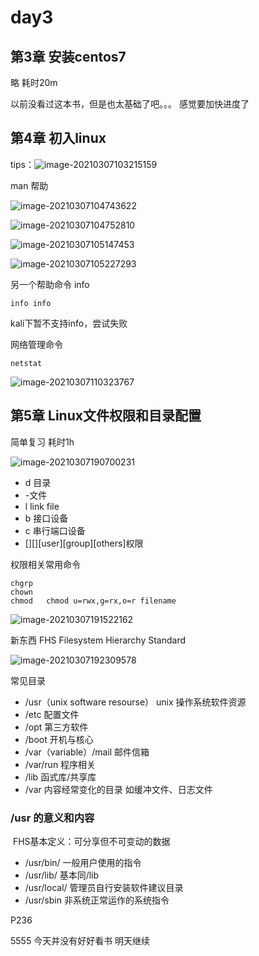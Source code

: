 # day3

## 第3章 安装centos7

略 	耗时20m

以前没看过这本书，但是也太基础了吧。。。 感觉要加快进度了

## 第4章 初入linux

tips：![image-20210307103215159](G:\linux_review\image-20210307103215159.png)

man 帮助

![image-20210307104743622](G:\linux_review\image-20210307104743622.png)

![image-20210307104752810](G:\linux_review\image-20210307104752810.png)

<img src="G:\linux_review\image-20210307105147453.png" alt="image-20210307105147453"  />

![image-20210307105227293](G:\linux_review\image-20210307105227293.png)

另一个帮助命令 info

```
info info
```

kali下暂不支持info，尝试失败

网络管理命令

```
netstat 
```

![image-20210307110323767](G:\linux_review\image-20210307110323767.png)

## 第5章 Linux文件权限和目录配置

简单复习 耗时1h

![image-20210307190700231](G:\linux_review\image-20210307190700231.png)

- d 目录
- -文件
- l link file
- b 接口设备
- c 串行端口设备
- [][]\[user]\[group]\[others]权限

权限相关常用命令

```
chgrp
chown
chmod	chmod u=rwx,g=rx,o=r filename
```

![image-20210307191522162](G:\linux_review\image-20210307191522162.png)

新东西 FHS Filesystem Hierarchy Standard 

![image-20210307192309578](G:\linux_review\image-20210307192309578.png)

常见目录

- /usr（unix software resourse） unix 操作系统软件资源
- /etc 配置文件
- /opt 第三方软件
- /boot 开机与核心
- /var（variable）/mail 邮件信箱
- /var/run 程序相关
- /lib 函式库/共享库
- /var 内容经常变化的目录 如缓冲文件、日志文件

### /usr 的意义和内容

​	FHS基本定义：可分享但不可变动的数据

- /usr/bin/	一般用户使用的指令
- /usr/lib/ 基本同/lib
- /usr/local/   管理员自行安装软件建议目录
- /usr/sbin  非系统正常运作的系统指令

P236 

5555 今天并没有好好看书 明天继续 
